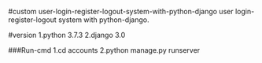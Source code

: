 #custom user-login-register-logout-system-with-python-django
user login-register-logout system with python-django.

#version
1.python 3.7.3
2.django 3.0

###Run-cmd
1.cd accounts
2.python manage.py runserver
